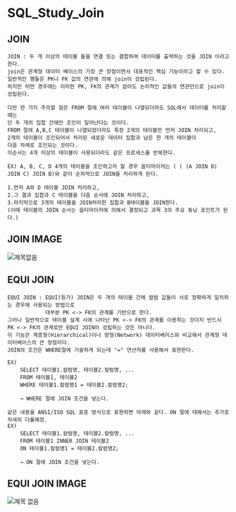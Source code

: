 # SQL_Study_Join
## JOIN
```
JOIN : 두 개 이상의 테이블 들을 연결 또는 결합하여 데이터를 출력하는 것을 JOIN 이라고 한다.
join은 관계형 데이터 베이스의 가장 큰 장점이면서 대표적인 핵심 기능이라고 할 수 있다.
일반적인 행들은 PK나 FK 값의 연관에 의해 join이 성립된다.
하지만 어떤 경우에는 이러한 PK, FK의 관계가 없어도 논리적인 값들의 연관만으로 join이 성립된다.

다만 한 가지 주의할 점은 FROM 절에 여러 테이블이 나열되더라도 SQL에서 데이터를 처리할 때는
단 두 개의 집합 간에만 조인이 일어난다는 것이다.
FROM 절에 A,B,C 테이블이 나열되었더라도 특정 2개의 테이블만 먼저 JOIN 처리되고,
2개의 테이블이 조인되어서 처리된 새로운 데이터 집합과 남은 한 개의 테이블이
다음 차례로 조인되는 것이다.
이순서는 4개 이상의 테이블이 사용되더라도 같은 프로세스를 반복한다.

EX) A, B, C, D 4개의 테이블을 조인하고자 할 경우 옵티마이저는 ( ( (A JOIN D) JOIN C) JOIN B)와 같이 순차적으로 JOIN을 처리하게 된다.

1.먼저 A와 D 테이블 JOIN 처리하고,
2.그 결과 집합과 C 테이블을 다음 순서에 JOIN 처리하고,
3.마지막으로 3개의 테이블을 JOIN처리한 집합과 B테이블을 JOIN한다.
(이때 테이블의 JOIN 순서는 옵티마이저에 의해서 결정되고 과목 3의 주요 튜닝 포인트가 된다.)
```
## JOIN IMAGE
![제목없음](https://user-images.githubusercontent.com/83123393/144450307-ea6e134f-b96a-4f06-afc0-dcf73db5dc12.png)

## EQUI JOIN
```
EQUI JOIN : EQUI(등가) JOIN은 두 개의 테이블 간에 컬럼 값들이 서로 정확하게 일치하는 경우에 사용되는 방법으로
            대부분 PK <-> FK의 관계를 기반으로 한다.
그러나 일반적으로 테이블 설계 시에 나타난 PK <-> FK의 관계를 이용하는 것이지 반드시
PK <-> FK의 관계로만 EQUI JOIN이 성립하는 것은 아니다.
이 기능은 계층형(Hierarchical)이나 망형(Network) 데이터베이스와 비교해서 관계형 데이터베이스의 큰 장점이다.
JOIN의 조건은 WHERE절에 기술하게 되는데 "=" 연산자를 사용해서 표현한다.

EX) 
    SELECT 테이블1.칼럼명, 테이블2.칼럼명, ... 
    FROM 테이블1, 테이블2
    WHERE 테이블1.칼럼명1 = 테이블2.칼럼명2;
           
    → WHERE 절에 JOIN 조건을 넣는다.

같은 내용을 ANSI/ISO SQL 표준 방식으로 표현하면 아래와 같다. ON 절에 대해서는 추가로 자세히 다룰예정.
EX)
    SELECT 테이블1.칼럼명, 테이블2.칼럼명, ... 
    FROM 테이블1 INNER JOIN 테이블2 
    ON 테이블1.칼럼명1 = 테이블2.칼럼명2;
    
    → ON 절에 JOIN 조건을 넣는다.
```

## EQUI JOIN IMAGE
![제목 없음](https://user-images.githubusercontent.com/83123393/144452753-ca93f59e-1f94-48b3-92f5-7cb5eb7bf2f2.png)
